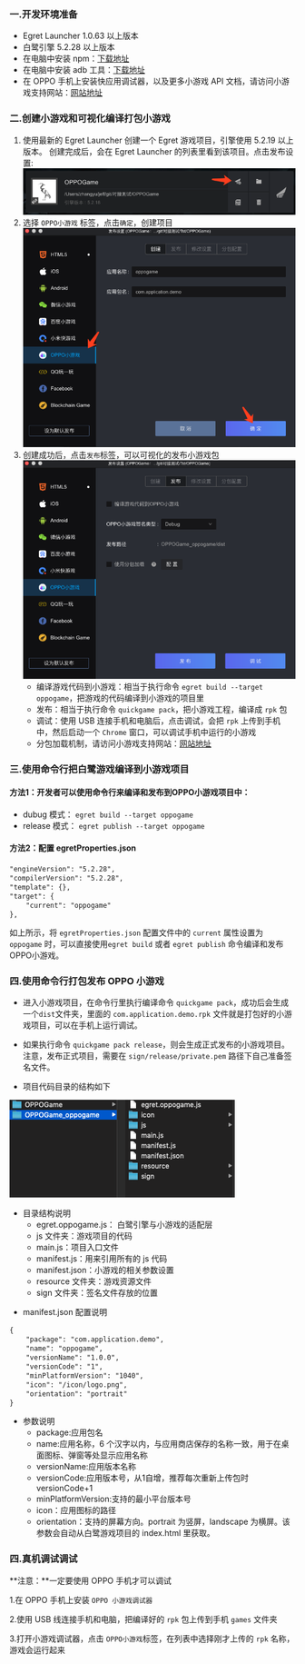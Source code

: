 ### 一.开发环境准备

* Egret Launcher 1.0.63 以上版本
* 白鹭引擎 5.2.28 以上版本
* 在电脑中安装 npm：[下载地址](https://www.npmjs.com/)
* 在电脑中安装 adb 工具：[下载地址](http://adbshell.com/downloads)
* 在 OPPO 手机上安装快应用调试器，以及更多小游戏 API 文档，请访问小游戏支持网站：[网站地址](https://cdofs.oppomobile.com/cdo-activity/static/201810/26/quickgame/documentation/games/use.html)

### 二.创建小游戏和可视化编译打包小游戏

1. 使用最新的 Egret Launcher 创建一个 Egret 游戏项目，引擎使用 5.2.19 以上版本。
创建完成后，会在 Egret Launcher 的列表里看到该项目。点击发布设置:
![](p1.png)
2. 选择 `OPPO小游戏` 标签，点击`确定`，创建项目
![](p2.png)
3. 创建成功后，点击`发布`标签，可以可视化的发布小游戏包
![](p3.png)
	* 编译游戏代码到小游戏：相当于执行命令 `egret build --target oppogame`，把游戏的代码编译到小游戏的项目里
	* 发布：相当于执行命令 `quickgame pack`，把小游戏工程，编译成 `rpk` 包
	* 调试：使用 USB 连接手机和电脑后，点击调试，会把 `rpk` 上传到手机中，然后启动一个 `Chrome` 窗口，可以调试手机中运行的小游戏
	* 分包加载机制，请访问小游戏支持网站：[网站地址](https://cdofs.oppomobile.com/cdo-activity/static/201810/26/quickgame/documentation/subpackage/subpackage.html)



### 三.使用命令行把白鹭游戏编译到小游戏项目
#### 方法1：开发者可以使用命令行来编译和发布到OPPO小游戏项目中：
	
  * dubug 模式： ```egret build --target oppogame```
  * release 模式： ```egret publish --target oppogame```

#### 方法2：配置 egretProperties.json

```
"engineVersion": "5.2.28",
"compilerVersion": "5.2.28",
"template": {},
"target": {
	"current": "oppogame"
},
```

如上所示，将 `egretProperties.json` 配置文件中的 `current` 属性设置为 `oppogame` 时，可以直接使用```egret build``` 或者 ```egret publish``` 命令编译和发布OPPO小游戏。

### 四.使用命令行打包发布 OPPO 小游戏
* 进入小游戏项目，在命令行里执行编译命令 `quickgame pack`，成功后会生成一个`dist`文件夹，里面的 `com.application.demo.rpk` 文件就是打包好的小游戏项目，可以在手机上运行调试。
* 如果执行命令 `quickgame pack release`，则会生成正式发布的小游戏项目。注意，发布正式项目，需要在 `sign/release/private.pem` 路径下自己准备签名文件。

* 项目代码目录的结构如下

![](p4.png)

- 目录结构说明
	* egret.oppogame.js： 白鹭引擎与小游戏的适配层
	* js 文件夹：游戏项目的代码
	* main.js：项目入口文件
	* manifest.js：用来引用所有的 js 代码
	* manifest.json：小游戏的相关参数设置
	* resource 文件夹：游戏资源文件
	* sign 文件夹：签名文件存放的位置


* manifest.json 配置说明

```
{
	"package": "com.application.demo",
	"name": "oppogame",
	"versionName": "1.0.0",
	"versionCode": "1",
	"minPlatformVersion": "1040",
	"icon": "/icon/logo.png",
	"orientation": "portrait"
}
```
- 参数说明
	* package:应用包名
	* name:应用名称，6 个汉字以内，与应用商店保存的名称一致，用于在桌面图标、弹窗等处显示应用名称
	* versionName:应用版本名称
	* versionCode:应用版本号，从1自增，推荐每次重新上传包时versionCode+1
	* minPlatformVersion:支持的最小平台版本号
	* icon：应用图标的路径
	* orientation：支持的屏幕方向。portrait 为竖屏，landscape 为横屏。该参数会自动从白鹭游戏项目的 index.html 里获取。


### 四.真机调试调试
**注意：**一定要使用 OPPO 手机才可以调试 

1.在 OPPO 手机上安装 `OPPO 小游戏调试器`

2.使用 USB 线连接手机和电脑，把编译好的 `rpk` 包上传到手机 `games` 文件夹

3.打开小游戏调试器，点击 `OPPO小游戏`标签，在列表中选择刚才上传的 `rpk` 名称，游戏会运行起来
